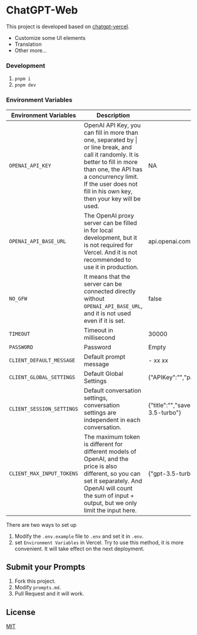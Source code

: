 # ChatGPT-Web

This project is developed based on [chatgpt-vercel](https://github.com/ourongxing/chatgpt-vercel).
- Customize some UI elements
- Translation
- Other more...

### Development
1. `pnpm i`
2. `pnpm dev`

### Environment Variables

| Environment Variables                  | Description                                                                                                                                                                                                                                       | Default Value                                                                                             |
| ------------------------- |---------------------------------------------------------------------------------------------------------------------------------------------------------------------------------------------------------------------------------------------------|-----------------------------------------------------------------------------------------------------------|
| `OPENAI_API_KEY`          | OpenAI API Key, you can fill in more than one, separated by \| or line break, and call it randomly. It is better to fill in more than one, the API has a concurrency limit. If the user does not fill in his own key, then your key will be used. | NA                                                                                                        |
| `OPENAI_API_BASE_URL`     | The OpenAI proxy server can be filled in for local development, but it is not required for Vercel. And it is not recommended to use it in production.                                                                                             | api.openai.com                                                                                            |
| `NO_GFW`                  | It means that the server can be connected directly without `OPENAI_API_BASE_URL`, and it is not used even if it is set.                                                                                                                           | false                                                                                                     |
| `TIMEOUT`                 | Timeout in millisecond                                                                                                                                                                                                                                       | 30000                                                                                                     |
| `PASSWORD`                | Password                                                                                                                                                                                                                                          | Empty                                                                                                     |
| `CLIENT_DEFAULT_MESSAGE`  | Default prompt message                                                                                                                                                                                                                            | - xx xx                                                                                                   |
| `CLIENT_GLOBAL_SETTINGS`  | Default Global Settings                                                                                                                                                                                                                           | {"APIKey":"","password":"","enterToSend":true}                                                            |
| `CLIENT_SESSION_SETTINGS` | Default conversation settings, conversation settings are independent in each conversation.                                                                                                                                                        | {"title":"","saveSession":true,"APITemperature":0.6,"continuousDialogue":true,"APIModel":"gpt-3.5-turbo"} |
| `CLIENT_MAX_INPUT_TOKENS` | The maximum token is different for different models of OpenAI, and the price is also different, so you can set it separately. And OpenAI will count the sum of input + output, but we only limit the input here.                                  | {"gpt-3.5-turbo":4096,"gpt-4":8192,"gpt-4-32k":32768}                                                     |

There are two ways to set up
1. Modify the `.env.example` file to `.env` and set it in `.env`.
2. set `Environment Variables` in Vercel. Try to use this method, it is more convenient. It will take effect on the next deployment.

## Submit your Prompts

1. Fork this project.
2. Modify `prompts.md`.
3. Pull Request and it will work.

## License

[MIT](./LICENSE)
